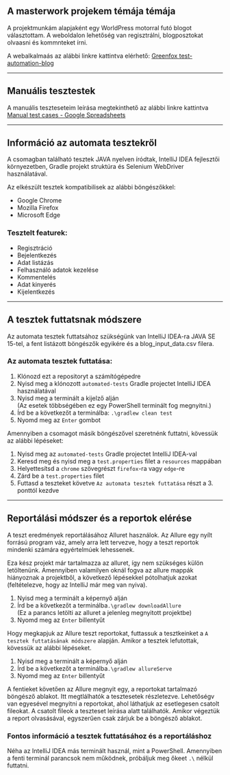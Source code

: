 ## A masterwork projekem témája témája
A projektmunkám alapjaként egy WorldPress motorral futó blogot választottam.
A weboldalon lehetőség van regisztrálni, blogposztokat olvaasni és kommnteket írni. 

A webalkalmaás az alábbi linkre kattintva elérhető: [Greenfox test-automation-blog](http://test-automation-blog.greenfox.academy/)
***
## Manuális tesztestek
A manuális teszteseteim leírása megtekinthető az alábbi linkre kattintva\
[Manual test cases - Google Spreadsheets](https://docs.google.com/spreadsheets/d/1iuAAzr0N7xzElvqXV-cDUVTxn1tbk-pf_NY88QUWSG8/edit?usp=sharing)
***
## Információ az automata tesztekről
A csomagban található tesztek JAVA nyelven íródtak, IntelliJ IDEA fejlesztői környezetben, Gradle projekt struktúra és Selenium WebDriver használatával.

Az elkészült tesztek kompatibilisek az alábbi böngészőkkel:
* Google Chrome
* Mozilla Firefox
* Microsoft Edge

### Tesztelt featurek:
* Regisztráció
* Bejelentkezés
* Adat listázás
* Felhasználó adatok kezelése
* Kommentelés
* Adat kinyerés
* Kijelentkezés

***
## A tesztek futtatsnak módszere
Az automata tesztek futtatsához szükségünk van IntelliJ IDEA-ra JAVA SE 15-tel, a fent listázott böngészők egyikére és a blog_input_data.csv filera.

### Az automata tesztek futtatása:
1. Klónozd ezt a repositoryt a számítógépedre
2. Nyisd meg a klónozott `automated-tests` Gradle projectet IntelliJ IDEA használatával
3. Nyisd meg a terminált a kijelző alján\
(Az esetek többségében ez egy PowerShell terminált fog megnyitni.)
4. Írd be a következőt a terminálba: `.\gradlew clean test`
5. Nyomd meg az `Enter` gombot

Amennyiben a csomagot másik böngészővel szeretnénk futtatni, kövessük az alábbi lépéseket:

1. Nyisd meg az `automated-tests` Gradle projectet IntelliJ IDEA-val
2. Keresd meg és nyisd meg a `test.properties` filet a `resources` mappában
3. Helyettesítsd a `chrome` szövegrészt `firefox`-ra vagy `edge`-re
4. Zárd be a `test.properties` filet
5. Futtasd a teszteket követve `Az automata tesztek futtatása` részt a 3. ponttól kezdve
***
## Reportálási módszer és a reportok elérése
A teszt eredmények reportálásához Alluret használok. Az Allure egy nyílt forrású program váz, amely arra lett tervezve, hogy a teszt reportok mindenki számára egyértelmúek lehessenek.

Eza kész projekt már tartalmazza az alluret, így nem szükséges külön letöltenünk.
Amennyiben valamilyen oknál fogva az allure mappák hiányoznak a projektből, a következő lépésekkel pótolhatjuk azokat (feltételezve, hogy az IntelliJ már meg van nyiva).

1. Nyisd meg a terminált a képernyő alján
2. Írd be a következőt a terminálba`.\gradlew downloadAllure`\
(Ez a parancs letölti az alluret a jelenleg megnyitott projektbe)
3. Nyomd meg az `Enter` billentyűt

Hogy megkapjuk az Allure teszt reportokat, futtassuk a tesztkeinket a `A tesztek futtatásának módszere` alapján. Amikor a tesztek lefutottak, kövessük az alábbi lépéseket.

1. Nyisd meg a terminált a képernyő alján
2. Írd be a következőt a terminálba`.\gradlew allureServe`
3. Nyomd meg az `Enter` billentyűt

A fentieket követően az Allure megnyit egy, a reportokat tartalmazó böngésző ablakot.
Itt megtlálhatók  a tesztesetek részletezve. Lehetőségv van egyesével megnyitni a reportokat, ahol láthatjuk az esetlegesen csatolt fileokat. A csatolt fileok a teszteset leírása alatt találhatók.
Amikor végeztük a report olvasásával, egyszerűen csak zárjuk be a böngésző ablakot.

### Fontos információ a tesztek futtatásához és a reportáláshoz
Néha az IntelliJ IDEA más terminált használ, mint a PowerShell.
Amennyiben a fenti terminál parancsok nem működnek, próbáljuk meg őkeet `.\` nélkül futtatni.